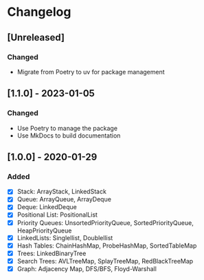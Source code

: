 # Changelog


## [Unreleased]

### Changed
- Migrate from Poetry to uv for package management

## [1.1.0] - 2023-01-05

### Changed
- Use Poetry to manage the package
- Use MkDocs to build documentation


## [1.0.0] - 2020-01-29

### Added

- [x] Stack: ArrayStack, LinkedStack
- [x] Queue: ArrayQueue, ArrayDeque
- [x] Deque: LinkedDeque
- [x] Positional List: PositionalList
- [x] Priority Queues: UnsortedPriorityQueue, SortedPriorityQueue, HeapPriorityQueue
- [x] LinkedLists: Singlellist, Doublellist
- [x] Hash Tables: ChainHashMap, ProbeHashMap, SortedTableMap
- [x] Trees: LinkedBinaryTree
- [x] Search Trees: AVLTreeMap, SplayTreeMap, RedBlackTreeMap
- [x] Graph: Adjacency Map, DFS/BFS, Floyd-Warshall
